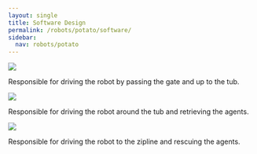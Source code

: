 ```yaml
---
layout: single
title: Software Design
permalink: /robots/potato/software/
sidebar:
  nav: robots/potato
---
```


![][stage 1]

Responsible for driving the robot by passing the gate and up to the tub.

![][stage 2]

Responsible for driving the robot around the tub and retrieving the agents.

![][stage 3]

Responsible for driving the robot to the zipline and rescuing the agents.

[stage 1]: /assets/images/robots/potato/software_stage1.jpg
[stage 2]: /assets/images/robots/potato/software_stage2.jpg
[stage 3]: /assets/images/robots/potato/software_stage3.jpg
